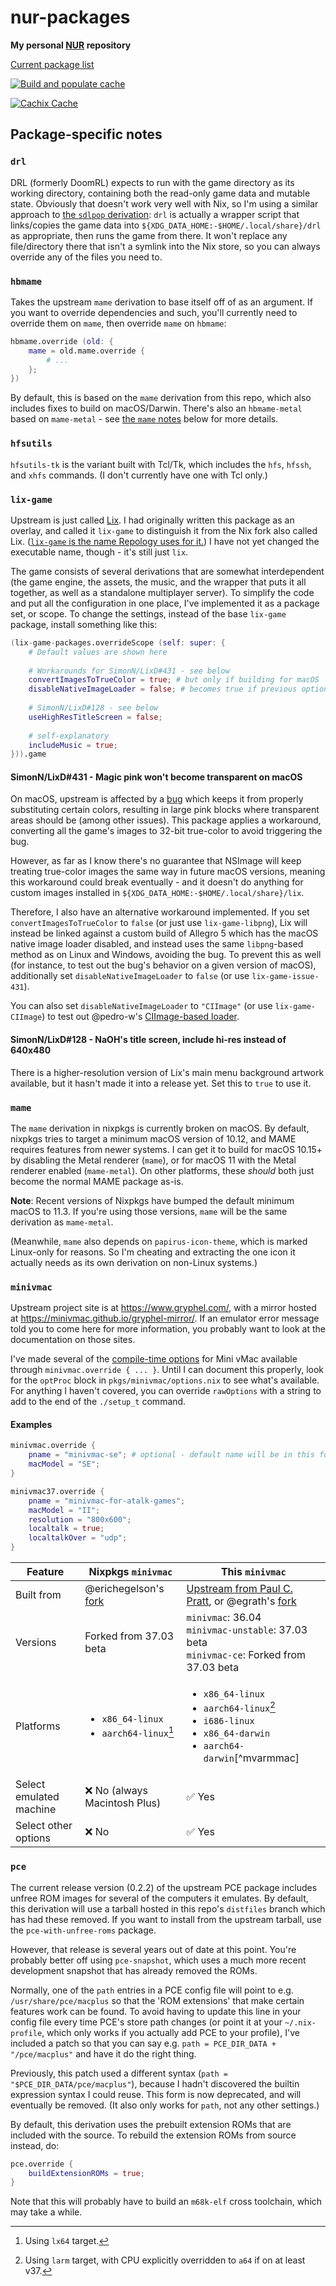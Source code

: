# nur-packages

**My personal [NUR](https://github.com/nix-community/NUR) repository**

[Current package list](https://nur.nix-community.org/repos/rhys-t/)

<!-- Remove this if you don't use github actions -->
[![Build and populate cache](https://github.com/Rhys-T/nur-packages/workflows/Build%20and%20populate%20cache/badge.svg)](https://github.com/Rhys-T/nur-packages/actions/workflows/build.yml)

<!--
Uncomment this if you use travis:

[![Build Status](https://travis-ci.com/<YOUR_TRAVIS_USERNAME>/nur-packages.svg?branch=master)](https://travis-ci.com/<YOUR_TRAVIS_USERNAME>/nur-packages)
-->
[![Cachix Cache](https://img.shields.io/badge/cachix-rhys--t-blue.svg)](https://rhys-t.cachix.org)

## Package-specific notes

### `drl`

DRL (formerly DoomRL) expects to run with the game directory as its working directory, containing both the read-only game data and mutable state. Obviously that doesn't work very well with Nix, so I'm using a similar approach to [the `sdlpop` derivation](https://github.com/NixOS/nixpkgs/blob/master/pkgs/by-name/sd/sdlpop/package.nix): `drl` is actually a wrapper script that links/copies the game data into `${XDG_DATA_HOME:-$HOME/.local/share}/drl` as appropriate, then runs the game from there. It won't replace any file/directory there that isn't a symlink into the Nix store, so you can always override any of the files you need to.

### `hbmame`

Takes the upstream `mame` derivation to base itself off of as an argument. If you want to override dependencies and such, you'll currently need to override them on `mame`, then override `mame` on `hbmame`:

```nix
hbmame.override (old: {
    mame = old.mame.override {
        # ...
    };
})
```

By default, this is based on the `mame` derivation from this repo, which also includes fixes to build on macOS/Darwin. There's also an `hbmame-metal` based on `mame-metal` - see [the `mame` notes](#mame) below for more details.

### `hfsutils`

`hfsutils-tk` is the variant built with Tcl/Tk, which includes the `hfs`, `hfssh`, and `xhfs` commands. (I don't currently have one with Tcl only.)

### `lix-game`

Upstream is just called [Lix](https://www.lixgame.com/). I had originally written this package as an overlay, and called it `lix-game` to distinguish it from the Nix fork also called Lix. ([`lix-game` is the name Repology uses for it.](https://repology.org/project/lix-game/versions)) I have not yet changed the executable name, though - it's still just `lix`.

The game consists of several derivations that are somewhat interdependent (the game engine, the assets, the music, and the wrapper that puts it all together, as well as a standalone multiplayer server). To simplify the code and put all the configuration in one place, I've implemented it as a package set, or scope. To change the settings, instead of the base `lix-game` package, install something like this:
```nix
(lix-game-packages.overrideScope (self: super: {
    # Default values are shown here
    
    # Workarounds for SimonN/LixD#431 - see below
    convertImagesToTrueColor = true; # but only if building for macOS
    disableNativeImageLoader = false; # becomes true if previous option is disabled on macOS
    
    # SimonN/LixD#128 - see below
    useHighResTitleScreen = false;
    
    # self-explanatory
    includeMusic = true;
})).game
```

#### SimonN/LixD#431 - Magic pink won't become transparent on macOS

On macOS, upstream is affected by a [bug](https://github.com/SimonN/LixD/issues/431) which keeps it from properly substituting certain colors, resulting in large pink blocks where transparent areas should be (among other issues). This package applies a workaround, converting all the game's images to 32-bit true-color to avoid triggering the bug.

However, as far as I know there's no guarantee that NSImage will keep treating true-color images the same way in future macOS versions, meaning this workaround could break eventually - and it doesn't do anything for custom images installed in `${XDG_DATA_HOME:-$HOME/.local/share}/lix`.

Therefore, I also have an alternative workaround implemented. If you set `convertImagesToTrueColor` to `false` (or just use `lix-game-libpng`), Lix will instead be linked against a custom build of Allegro 5 which has the macOS native image loader disabled, and instead uses the same `libpng`-based method as on Linux and Windows, avoiding the bug. To prevent this as well (for instance, to test out the bug's behavior on a given version of macOS), additionally set `disableNativeImageLoader` to `false` (or use `lix-game-issue-431`).

You can also set `disableNativeImageLoader` to `"CIImage"` (or use `lix-game-CIImage`) to test out @pedro-w's [CIImage-based loader](https://github.com/liballeg/allegro5/issues/1531#issuecomment-1950198051).

#### SimonN/LixD#128 - NaOH's title screen, include hi-res instead of 640x480

There is a higher-resolution version of Lix's main menu background artwork available, but it hasn't made it into a release yet. Set this to `true` to use it.

### `mame`

The `mame` derivation in nixpkgs is currently broken on macOS. By default, nixpkgs tries to target a minimum macOS version of 10.12, and MAME requires features from newer systems. I can get it to build for macOS 10.15+ by disabling the Metal renderer (`mame`), or for macOS 11 with the Metal renderer enabled (`mame-metal`). On other platforms, these _should_ both just become the normal MAME package as-is.

**Note**: Recent versions of Nixpkgs have bumped the default minimum macOS to 11.3. If you're using those versions, `mame` will be the same derivation as `mame-metal`.

(Meanwhile, `mame` also depends on `papirus-icon-theme`, which is marked Linux-only for reasons. So I'm cheating and extracting the one icon it actually needs as its own derivation on non-Linux systems.)

### `minivmac`

Upstream project site is at <https://www.gryphel.com/>, with a mirror hosted at <https://minivmac.github.io/gryphel-mirror/>. If an emulator error message told you to come here for more information, you probably want to look at the documentation on those sites.

I've made several of the [compile-time options](https://www.gryphel.com/c/minivmac/options.html) for Mini vMac available through `minivmac.override { ... }`. Until I can document this properly, look for the `optProc` block in `pkgs/minivmac/options.nix` to see what's available. For anything I haven't covered, you can override `rawOptions` with a string to add to the end of the `./setup_t` command.

#### Examples

```nix
minivmac.override {
    pname = "minivmac-se"; # optional - default name will be in this format
    macModel = "SE";
}
```

```nix
minivmac37.override {
    pname = "minivmac-for-atalk-games";
    macModel = "II";
    resolution = "800x600";
    localtalk = true;
    localtalkOver = "udp";
}
```

| Feature                 | Nixpkgs `minivmac`                                                | This `minivmac`                                                                                                                                    |
| ----------------------- | ----------------------------------------------------------------- | -------------------------------------------------------------------------------------------------------------------------------------------------- |
| Built from              | @erichegelson's [fork](https://github.com/erichegelson/minivmac)  | [Upstream from Paul C. Pratt](https://gryphel.com/c/minivmac/), or @egrath's [fork](https://github.com/minivmac/minivmac)                          |
| Versions                | Forked from 37.03 beta                                            | `minivmac`: 36.04<br>`minivmac-unstable`: 37.03 beta<br>`minivmac-ce`: Forked from 37.03 beta                                                      |
| Platforms               | <ul><li>`x86_64-linux`</li><li>`aarch64-linux`[^mvarm1]</li></ul> | <ul><li>`x86_64-linux`</li><li>`aarch64-linux`[^mvarm2]</li><li>`i686-linux`</li><li>`x86_64-darwin`</li><li>`aarch64-darwin`[^mvarmmac]</li></ul> |
| Select emulated machine | ❌ No (always Macintosh Plus)                                     | ✅ Yes                                                                                                                                             |
| Select other options    | ❌ No                                                             | ✅ Yes                                                                                                                                             |

[^mvarm1]: Using `lx64` target.
[^mvarm2]: Using `larm` target, with CPU explicitly overridden to `a64` if on at least v37.
[^mvarm3]: Using `mcar` if on at least v37, else `mc64` with CPU explicitly overridden to `arm` and API overriden to `cco`.

### `pce`

The current release version (0.2.2) of the upstream PCE package includes unfree ROM images for several of the computers it emulates. By default, this derivation will use a tarball hosted in this repo's `distfiles` branch which has had these removed. If you want to install from the upstream tarball, use the `pce-with-unfree-roms` package.

However, that release is several years out of date at this point. You're probably better off using `pce-snapshot`, which uses a much more recent development snapshot that has already removed the ROMs.

Normally, one of the `path` entries in a PCE config file will point to e.g. `/usr/share/pce/macplus` so that the 'ROM extensions' that make certain features work can be found. To avoid having to update this line in your config file every time PCE's store path changes (or point it at your `~/.nix-profile`, which only works if you actually add PCE to your profile), I've included a patch so that you can say e.g. `path = PCE_DIR_DATA + "/pce/macplus"` and have it do the right thing.

Previously, this patch used a different syntax (`path = "$PCE_DIR_DATA/pce/macplus"`), because I hadn't discovered the builtin expression syntax I could reuse. This form is now deprecated, and will eventually be removed. (It also only works for `path`, not any other settings.)

By default, this derivation uses the prebuilt extension ROMs that are included with the source. To rebuild the extension ROMs from source instead, do:
```nix
pce.override {
    buildExtensionROMs = true;
}
```
Note that this will probably have to build an `m68k-elf` cross toolchain, which may take a while.

